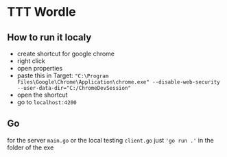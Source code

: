 # TTT Wordle
## How to run it localy
- create shortcut for google chrome
- right click
- open properties 
- paste this in Target: `"C:\Program Files\Google\Chrome\Application\chrome.exe" --disable-web-security --user-data-dir="C:/ChromeDevSession"`
- open the shortcut 
- go to `localhost:4200`

## Go
for the server `main.go` or the local testing `client.go` 
just `'go run .'` in the folder of the exe


